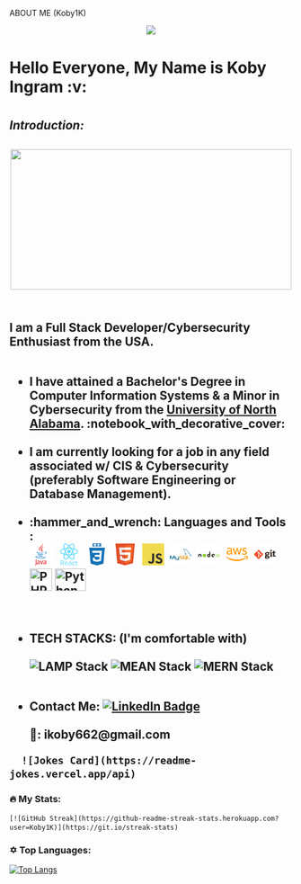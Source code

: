 ABOUT ME (Koby1K)
<div id="header" align="center">
  <img src="https://media.giphy.com/media/Y0b2MpUTfnrUa3jIM7/giphy.gif" width="100"/>
</div>

<h1>Hello Everyone, My Name is Koby Ingram :v:<h1>
  <h2><em>Introduction:</em><h2>
   <html>
    <body>
      <div align="center">
  <img src="https://media.giphy.com/media/vhVqGkxDYxAaRbOWVp/giphy.gif" width="500" height="250"/>
</div><br>
<br>I am a Full Stack Developer/Cybersecurity Enthusiast from the USA.<br>
      
<ul>
<br><li><strong>I have attained a Bachelor's Degree in Computer Information Systems & a Minor in Cybersecurity from the <a href="https://www.una.edu/">University of North Alabama</a>. :notebook_with_decorative_cover:  </strong></li><br>
<li>I am currently looking for a job in any field associated w/ CIS & Cybersecurity (preferably Software Engineering or Database Management).</li><br>
<li>:hammer_and_wrench: Languages and Tools : <div>
  <img src="https://github.com/devicons/devicon/blob/master/icons/java/java-original-wordmark.svg" title="Java" alt="Java" width="40" height="40"/>&nbsp;
  <img src="https://github.com/devicons/devicon/blob/master/icons/react/react-original-wordmark.svg" title="React" alt="React" width="40" height="40"/>&nbsp;
  <img src="https://github.com/devicons/devicon/blob/master/icons/css3/css3-plain-wordmark.svg"  title="CSS3" alt="CSS" width="40" height="40"/>&nbsp;
  <img src="https://github.com/devicons/devicon/blob/master/icons/html5/html5-original.svg" title="HTML5" alt="HTML" width="40" height="40"/>&nbsp;
  <img src="https://github.com/devicons/devicon/blob/master/icons/javascript/javascript-original.svg" title="JavaScript" alt="JavaScript" width="40" height="40"/>&nbsp;
  <img src="https://github.com/devicons/devicon/blob/master/icons/mysql/mysql-original-wordmark.svg" title="MySQL"  alt="MySQL" width="40" height="40"/>&nbsp;
  <img src="https://github.com/devicons/devicon/blob/master/icons/nodejs/nodejs-original-wordmark.svg" title="NodeJS" alt="NodeJS" width="40" height="40"/>&nbsp;
  <img src="https://github.com/devicons/devicon/blob/master/icons/amazonwebservices/amazonwebservices-plain-wordmark.svg" title="AWS" alt="AWS" width="40" height="40"/>&nbsp;
  <img src="https://github.com/devicons/devicon/blob/master/icons/git/git-original-wordmark.svg" title="Git" **alt="Git" width="40" height="40"/>
  <img src="https://www.php.net/images/logos/new-php-logo.png" title="PHP" **alt="PHP Logo" width="40" height="40"/>
  <img src="https://staging.python.org/static/community_logos/python-logo-master-v3-TM.png" title="Python" **alt="Python Logo" width="55" height="40"/><br>
  
<br><li>TECH STACKS: (I'm comfortable with) </li><br>
  <img src="https://assets.hongkiat.com/uploads/mean-vs-lamp-stacks/01-lamp-stack-tech-clouds.jpg?v2" title="LAMP" alt="LAMP Stack" width="125" height="125"/>
  <img src="https://massivemarvel.com/images/Mean.jpg" title="MEAN" alt="MEAN Stack" width="125" height="125"/>
  <img src="https://cdn.landly.page/uploaded/45794d75-e02d-49fe-81df-7703c5da3214.jpg" title="MERN" alt="MERN Stack" width="125" height="125"/>
</div></li><br>
      
<li>Contact Me:   <a href="https://www.linkedin.com/in/koby-ingram-273a531b7/" width-"50" height"50">
    <img src="https://img.shields.io/badge/LinkedIn-blue?style=for-the-badge&logo=linkedin&logoColor=white" alt="LinkedIn Badge"/>
  </a> </li><br>
          📧: ikoby662@gmail.com <br>
</ul>
      
    
      ![Jokes Card](https://readme-jokes.vercel.app/api) 
      

   
 ### :fire: My Stats: 
    [![GitHub Streak](https://github-readme-streak-stats.herokuapp.com?user=Koby1K)](https://git.io/streak-stats)

 ### ✡️ Top Languages: 
[![Top Langs](https://github-readme-stats.vercel.app/api/top-langs/?username=Koby1K&layout=compact&theme=vision-friendly-dark)](https://github.com/anuraghazra/github-readme-stats)
